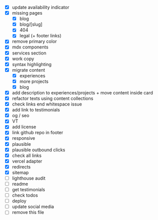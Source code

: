 - [x] update availability indicator
- [x] missing pages
  - [x] blog
  - [x] blog/[slug]
  - [x] 404
  - [x] legal (+ footer links)
- [x] remove primary color
- [x] mdx components
- [x] services section
- [x] work copy
- [x] syntax highlighting
- [x] migrate content
  - [x] experiences
  - [x] more projects
  - [x] blog
- [x] add description to experiences/projects + move content inside card
- [x] refactor texts using content collections
- [x] check links end whitespace issue
- [x] add link to testimonials
- [x] og / seo
- [x] VT
- [x] add license
- [x] link github repo in footer
- [x] responsive
- [x] plausible
- [x] plausible outbound clicks
- [x] check all links
- [x] vercel adapter
- [x] redirects
- [x] sitemap
- [ ] lighthouse audit
- [ ] readme
- [ ] get testimonials
- [ ] check todos
- [ ] deploy
- [ ] update social media
- [ ] remove this file
